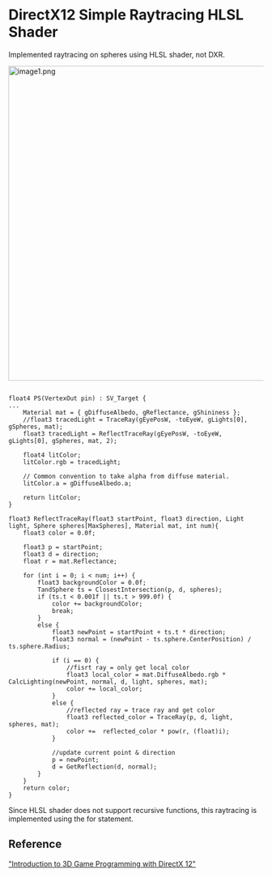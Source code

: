 # DirectX12 Simple Raytracing HLSL Shader

Implemented raytracing on spheres using HLSL shader, not DXR.

<img src="file:///C:/Users/beta2/Desktop/project/Images/image1.png" title="" alt="image1.png" width="622">



```hlsl

float4 PS(VertexOut pin) : SV_Target {
...
    Material mat = { gDiffuseAlbedo, gReflectance, gShininess };
    //float3 tracedLight = TraceRay(gEyePosW, -toEyeW, gLights[0], gSpheres, mat);
    float3 tracedLight = ReflectTraceRay(gEyePosW, -toEyeW, gLights[0], gSpheres, mat, 2);

    float4 litColor;
    litColor.rgb = tracedLight;

    // Common convention to take alpha from diffuse material.
    litColor.a = gDiffuseAlbedo.a;

    return litColor;
}

```

```hlsl
float3 ReflectTraceRay(float3 startPoint, float3 direction, Light light, Sphere spheres[MaxSpheres], Material mat, int num){
    float3 color = 0.0f;

    float3 p = startPoint;
    float3 d = direction;
    float r = mat.Reflectance;

    for (int i = 0; i < num; i++) {
        float3 backgroundColor = 0.0f;
        TandSphere ts = ClosestIntersection(p, d, spheres);
        if (ts.t < 0.001f || ts.t > 999.0f) {
            color += backgroundColor;
            break;
        }
        else {
            float3 newPoint = startPoint + ts.t * direction;
            float3 normal = (newPoint - ts.sphere.CenterPosition) / ts.sphere.Radius;

            if (i == 0) {
                //fisrt ray = only get local color
                float3 local_color = mat.DiffuseAlbedo.rgb * CalcLighting(newPoint, normal, d, light, spheres, mat);
                color += local_color;
            }
            else {
                //reflected ray = trace ray and get color
                float3 reflected_color = TraceRay(p, d, light, spheres, mat);
                color +=  reflected_color * pow(r, (float)i);
            }

            //update current point & direction
            p = newPoint;
            d = GetReflection(d, normal);
        }
    }
    return color;
}
```

Since HLSL shader does not support recursive functions, this raytracing is implemented using the for statement.

## Reference

[&quot;Introduction to 3D Game Programming with DirectX 12&quot;](https://github.com/d3dcoder/d3d12book)


